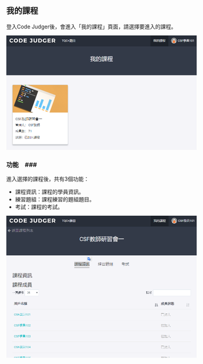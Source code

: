 ## 我的課程 ##

登入Code Judger後，會進入「我的課程」頁面，請選擇要進入的課程。

![](/assets/cjmds01我的課程-00.png)

### 功能　###

進入選擇的課程後，共有3個功能：

* 課程資訊：課程的學員資訊。
* 練習題組：課程練習的題組題目。
* 考試：課程的考試。

![](/assets/cjmds01我的課程-01-課程資訊.png)